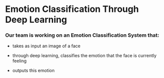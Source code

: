 # Emotion Classification Through Deep Learning #

### Our team is working on an Emotion Classification System that: ###
  
  * takes as input an image of a face
  
  * through deep learning, classifies the emotion that the face is currently feeling
  
  * outputs this emotion
